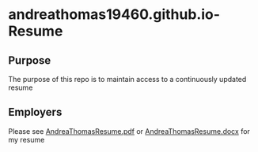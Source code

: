 # andreathomas19460.github.io-Resume

## Purpose 

The purpose of this repo is to maintain access to a continuously updated resume

## Employers

Please see <a href="pdfs/AndreaThomasResume.pdf">AndreaThomasResume.pdf</a> or <a href="AndreaThomasResume.docx">AndreaThomasResume.docx</a> for my resume